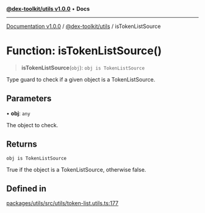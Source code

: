 [**@dex-toolkit/utils v1.0.0**](../README.md) • **Docs**

***

[Documentation v1.0.0](../../../packages.md) / [@dex-toolkit/utils](../README.md) / isTokenListSource

# Function: isTokenListSource()

> **isTokenListSource**(`obj`): `obj is TokenListSource`

Type guard to check if a given object is a TokenListSource.

## Parameters

• **obj**: `any`

The object to check.

## Returns

`obj is TokenListSource`

True if the object is a TokenListSource, otherwise false.

## Defined in

[packages/utils/src/utils/token-list.utils.ts:177](https://github.com/niZmosis/dex-toolkit/blob/3d8b41b44787b30fbea5de3ab4737662ffb61bc8/packages/utils/src/utils/token-list.utils.ts#L177)
